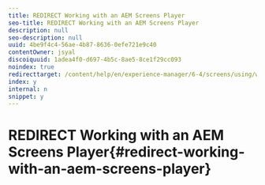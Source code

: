 ```yaml
---
title: REDIRECT Working with an AEM Screens Player
seo-title: REDIRECT Working with an AEM Screens Player
description: null
seo-description: null
uuid: 4be9f4c4-56ae-4b87-8636-0efe721e9c40
contentOwner: jsyal
discoiquuid: 1adea4f0-d697-4b5c-8ae5-8ce1f29cc093
noindex: true
redirecttarget: /content/help/en/experience-manager/6-4/screens/using/working-with-screens-player
index: y
internal: n
snippet: y
---
```


# REDIRECT Working with an AEM Screens Player{#redirect-working-with-an-aem-screens-player}

